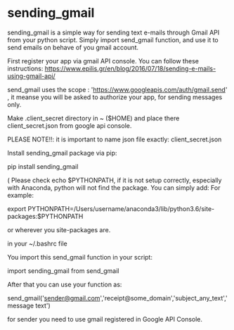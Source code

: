 # sending_gmail

sending_gmail is a simple way for sending text e-mails through Gmail API from your python script. Simply import send_gmail function, and use it to 
send emails on behave of you gmail account.


First register your app via gmail API console.
You can follow these instructions: https://www.epilis.gr/en/blog/2016/07/18/sending-e-mails-using-gmail-api/

send_gmail uses the scope : 'https://www.googleapis.com/auth/gmail.send' , it meanse you will be asked to authorize your app, 
for sending messages only. 

Make .client_secret directory in ~ ($HOME) and place there client_secret.json from google api console. 


PLEASE NOTE!!: it is important to name json file exactly: client_secret.json
 
Install sending_gmail package via pip:

pip install sending_gmail


( Please check echo $PYTHONPATH, if it is not setup correctly, especially with Anaconda, python will not find 
the package. You can simply add: 
For example:

export PYTHONPATH=/Users/username/anaconda3/lib/python3.6/site-packages:$PYTHONPATH
 
or wherever you site-packages are.

in your ~/.bashrc file

You import this send_gmail function in your script:

import sending_gmail from send_gmail

After that you can use your function as:

send_gmail('sender@gmail.com','receipt@some_domain','subject_any_text','message text')

for sender you need to use gmail registered in Google API Console. 




